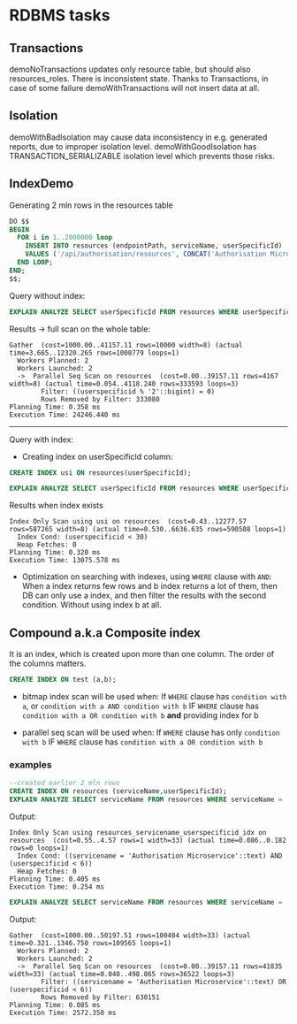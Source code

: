 # RDBMS tasks
## Transactions
demoNoTransactions updates only resource table, but should also resources_roles. There is inconsistent state.
  Thanks to Transactions, in case of some failure demoWithTransactions will not insert data at all.
## Isolation
demoWithBadIsolation may cause data inconsistency in e.g. generated reports, due to improper isolation level. demoWithGoodIsolation has TRANSACTION_SERIALIZABLE isolation level which prevents those risks.
## IndexDemo
  Generating 2 mln rows in the resources table
```sql
DO $$
BEGIN
  FOR i in 1..2000000 loop
    INSERT INTO resources (endpointPath, serviceName, userSpecificId)
    VALUES ('/api/authorisation/resources', CONCAT('Authorisation Microservice', i), random()*100);
  END LOOP;
END;
$$;
```
Query without index:
```sql
EXPLAIN ANALYZE SELECT userSpecificId FROM resources WHERE userSpecificId % 2 = 0;
```
Results -> full scan on the whole table:
```
Gather  (cost=1000.00..41157.11 rows=10000 width=8) (actual time=3.665..12320.265 rows=1000779 loops=1)
  Workers Planned: 2
  Workers Launched: 2
  ->  Parallel Seq Scan on resources  (cost=0.00..39157.11 rows=4167 width=8) (actual time=0.054..4118.240 rows=333593 loops=3)
        Filter: ((userspecificid % '2'::bigint) = 0)
        Rows Removed by Filter: 333080
Planning Time: 0.358 ms
Execution Time: 24246.440 ms

```
---
Query with index:
* Creating index on userSpecificId column:
```sql
CREATE INDEX usi ON resources(userSpecificId);
```
```sql
EXPLAIN ANALYZE SELECT userSpecificId FROM resources WHERE userSpecificId < 30;
```

Results when index exists
```
Index Only Scan using usi on resources  (cost=0.43..12277.57 rows=587265 width=8) (actual time=0.530..6636.635 rows=590508 loops=1)
  Index Cond: (userspecificid < 30)
  Heap Fetches: 0
Planning Time: 0.320 ms
Execution Time: 13075.578 ms
```
* Optimization on searching with indexes, using `WHERE` clause with `AND`:
    When a index returns few rows and b index returns a lot of them, then DB can only use a index, and then filter the results with the second condition. Without using index b at all.

## Compound a.k.a Composite index
It is an index, which is created upon more than one column. The order of the columns matters.
```sql
CREATE INDEX ON test (a,b);
```
* bitmap index scan will be used when:
If `WHERE` clause has `condition with a`, or `condition with a AND condition with b`
IF `WHERE` clause has `condition with a OR condition with b` <b>and</b> providing index for b

* parallel seq scan will be used when:
If `WHERE` clause has only `condition with b`
IF `WHERE` clause has `condition with a OR condition with b`

### examples
```sql
--created earlier 2 mln rows
CREATE INDEX ON resources (serviceName,userSpecificId);
EXPLAIN ANALYZE SELECT serviceName FROM resources WHERE serviceName = 'Authorisation Microservice' AND userSpecificId < 6; 
```
Output:
```
Index Only Scan using resources_servicename_userspecificid_idx on resources  (cost=0.55..4.57 rows=1 width=33) (actual time=0.086..0.182 rows=0 loops=1)
  Index Cond: ((servicename = 'Authorisation Microservice'::text) AND (userspecificid < 6))
  Heap Fetches: 0
Planning Time: 0.405 ms
Execution Time: 0.254 ms
```

```sql
EXPLAIN ANALYZE SELECT serviceName FROM resources WHERE serviceName = 'Authorisation Microservice' OR userSpecificId < 6; 
```
Output:
```
Gather  (cost=1000.00..50197.51 rows=100404 width=33) (actual time=0.321..1346.750 rows=109565 loops=1)
  Workers Planned: 2
  Workers Launched: 2
  ->  Parallel Seq Scan on resources  (cost=0.00..39157.11 rows=41835 width=33) (actual time=0.040..498.865 rows=36522 loops=3)
        Filter: ((servicename = 'Authorisation Microservice'::text) OR (userspecificid < 6))
        Rows Removed by Filter: 630151
Planning Time: 0.085 ms
Execution Time: 2572.350 ms
```